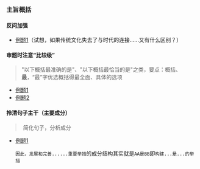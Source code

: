 



### 主旨概括

####	反问加强

* [例题1]([http://v.huatu.com/tiku/searchquestion?keyword=%E8%B5%B0%E5%87%BA%E5%B0%81%E9%97%AD%E7%8A%B6%E6%80%81%E5%90%91%E5%85%AC%E4%BC%97%E5%BC%80%E6%94%BE&isRecommend=0&isHistory=0](http://v.huatu.com/tiku/searchquestion?keyword=走出封闭状态向公众开放&isRecommend=0&isHistory=0))（试想，如果传统文化失去了与时代的连接......又有什么区别？）



####	审题时注意“比较级”

> ​	"以下概括最准确的是"、"以下概括最恰当的是"之类，要点：概括、**最**，“最”字优选概括得最全面、具体的选项

* [例题1]([http://v.huatu.com/tiku/searchquestion?keyword=%E9%80%9A%E8%BF%87%E5%AF%B9%E6%B5%B7%E8%B1%9A%E9%97%B4&isRecommend=0&isHistory=0](http://v.huatu.com/tiku/searchquestion?keyword=通过对海豚间&isRecommend=0&isHistory=0))
* [例题2]([http://v.huatu.com/tiku/searchquestion?keyword=%E9%9A%8F%E7%9D%80%E6%9D%83%E5%81%A5&isRecommend=0&isHistory=0](http://v.huatu.com/tiku/searchquestion?keyword=随着权健&isRecommend=0&isHistory=0))



#### 拎清句子主干（主要成分）

> ​	简化句子，分析成分

* [例题1]([http://v.huatu.com/tiku/searchquestion?keyword=%E7%A4%BE%E5%8C%BA%E5%95%86%E4%B8%9A%E6%98%AF%E5%9F%8E%E5%B8%82%E5%95%86%E4%B8%9A%E7%9A%84%E5%9F%BA%E7%A1%80&isRecommend=0&isHistory=0](http://v.huatu.com/tiku/searchquestion?keyword=社区商业是城市商业的基础&isRecommend=0&isHistory=0))

  `因此，发展和完善......重要举措`的成分结构其实就是`AA是BB`即`构建...是...的举措`


